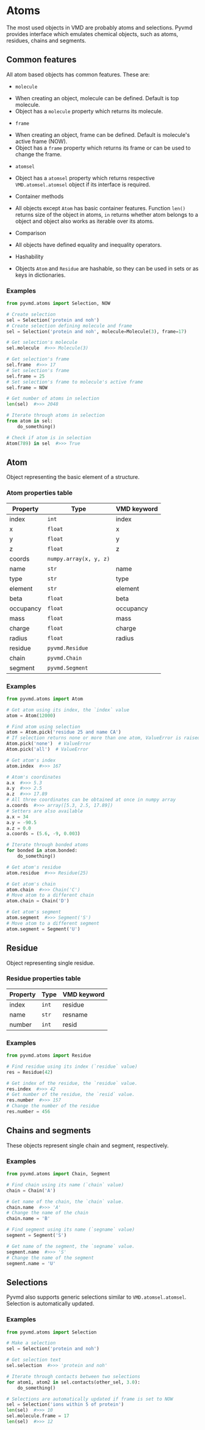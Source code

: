 # Atoms #

The most used objects in VMD are probably atoms and selections. Pyvmd provides interface which emulates chemical
objects, such as atoms, residues, chains and segments.

## Common features ##
All atom based objects has common features. These are:
 * `molecule`
  - When creating an object, molecule can be defined. Default is top molecule.
  - Object has a `molecule` property which returns its molecule.
 * `frame`
  - When creating an object, frame can be defined. Default is molecule's active frame (NOW).
  - Object has a `frame` property which returns its frame or can be used to change the frame.
 * `atomsel`
  - Object has a `atomsel` property which returns respective `VMD.atomsel.atomsel` object if its interface is required.
 * Container methods
  - All objects except `Atom` has basic container features. Function `len()` returns size of the object in atoms,
    `in` returns whether atom belongs to a object and object also works as iterable over its atoms.
 * Comparison
  - All objects have defined equality and inequality operators.
 * Hashability
  - Objects `Atom` and `Residue` are hashable, so they can be used in sets or as keys in dictionaries.

### Examples ###
```python
from pyvmd.atoms import Selection, NOW

# Create selection
sel = Selection('protein and noh')
# Create selection defining molecule and frame
sel = Selection('protein and noh', molecule=Molecule(3), frame=17)

# Get selection's molecule
sel.molecule  #>>> Molecule(3)

# Get selection's frame
sel.frame  #>>> 17
# Set selection's frame
sel.frame = 25
# Set selection's frame to molecule's active frame
sel.frame = NOW

# Get number of atoms in selection
len(sel)  #>>> 2048

# Iterate through atoms in selection
from atom in sel:
    do_something()

# Check if atom is in selection
Atom(789) in sel  #>>> True
```

## Atom ##
Object representing the basic element of a structure.

### Atom properties table ###
| Property  | Type                   | VMD keyword |
|-----------|------------------------|-------------|
| index     | `int`                  | index       |
| x         | `float`                | x           |
| y         | `float`                | y           |
| z         | `float`                | z           |
| coords    | `numpy.array(x, y, z)` |             |
| name      | `str`                  | name        |
| type      | `str`                  | type        |
| element   | `str`                  | element     |
| beta      | `float`                | beta        |
| occupancy | `float`                | occupancy   |
| mass      | `float`                | mass        |
| charge    | `float`                | charge      |
| radius    | `float`                | radius      |
| residue   | `pyvmd.Residue`        |             |
| chain     | `pyvmd.Chain`          |             |
| segment   | `pyvmd.Segment`        |             |

### Examples ###
```python
from pyvmd.atoms import Atom

# Get atom using its index, the `index` value
atom = Atom(12000)

# Find atom using selection
atom = Atom.pick('residue 25 and name CA')
# If selection returns none or more than one atom, ValueError is raised
Atom.pick('none')  # ValueError
Atom.pick('all')  # ValueError

# Get atom's index
atom.index  #>>> 167

# Atom's coordinates
a.x  #>>> 5.3
a.y  #>>> 2.5
a.z  #>>> 17.89
# All three coordinates can be obtained at once in numpy array
a.coords  #>>> array([5.3, 2.5, 17.89])
# Setters are also available
a.x = 34
a.y = -90.5
a.z = 0.0
a.coords = (5.6, -9, 0.003)

# Iterate through bonded atoms
for bonded in atom.bonded:
    do_something()

# Get atom's residue
atom.residue  #>>> Residue(25)

# Get atom's chain
atom.chain  #>>> Chain('C')
# Move atom to a different chain
atom.chain = Chain('D')

# Get atom's segment
atom.segment  #>>> Segment('S')
# Move atom to a different segment
atom.segment = Segment('U')
```

## Residue ##
Object representing single residue.

### Residue properties table ###
| Property | Type                   | VMD keyword |
|----------|------------------------|-------------|
| index    | `int`                  | residue     |
| name     | `str`                  | resname     |
| number   | `int`                  | resid       |

### Examples ###
```python
from pyvmd.atoms import Residue

# Find residue using its index (`residue` value)
res = Residue(42)

# Get index of the residue, the `residue` value.
res.index  #>>> 42
# Get number of the residue, the `resid` value.
res.number  #>>> 157
# Change the number of the residue
res.number = 456
```

## Chains and segments ##
These objects represent single chain and segment, respectively.

### Examples ###
```python
from pyvmd.atoms import Chain, Segment

# Find chain using its name (`chain` value)
chain = Chain('A')

# Get name of the chain, the `chain` value.
chain.name  #>>> 'A'
# Change the name of the chain
chain.name = 'B'

# Find segment using its name (`segname` value)
segment = Segment('S')

# Get name of the segment, the `segname` value.
segment.name  #>>> 'S'
# Change the name of the segment
segment.name = 'U'
```

## Selections ##
Pyvmd also supports generic selections similar to `VMD.atomsel.atomsel`. Selection is automatically updated.

### Examples ###
```python
from pyvmd.atoms import Selection

# Make a selection
sel = Selection('protein and noh')

# Get selection text
sel.selection  #>>> 'protein and noh'

# Iterate through contacts between two selections
for atom1, atom2 in sel.contacts(other_sel, 3.0):
    do_something()

# Selections are automatically updated if frame is set to NOW
sel = Selection('ions within 5 of protein')
len(sel)  #>>> 10
sel.molecule.frame = 17
len(sel)  #>>> 12
```
